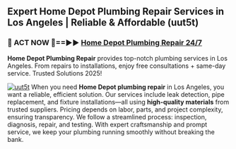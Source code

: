 ## Expert Home Depot Plumbing Repair Services in Los Angeles | Reliable & Affordable (uut5t)  

<h3>🚿 ACT NOW 🌟==►► <a href="https://tinyurl.com/2ne6vx2x" rel="nofollow">Home Depot Plumbing Repair 24/7</a></h3>

**Home Depot Plumbing Repair** provides top-notch plumbing services in Los Angeles. From repairs to installations, enjoy free consultations + same-day service. Trusted Solutions 2025!

[![uut5t](https://i.imgur.com/4PFF4AK.jpeg)](https://tinyurl.com/2ne6vx2x)
When you need **Home Depot plumbing repair** in Los Angeles, you want a reliable, efficient solution. Our services include leak detection, pipe replacement, and fixture installations—all using **high-quality materials** from trusted suppliers. Pricing depends on labor, parts, and project complexity, ensuring transparency. We follow a streamlined process: inspection, diagnosis, repair, and testing. With expert craftsmanship and prompt service, we keep your plumbing running smoothly without breaking the bank.